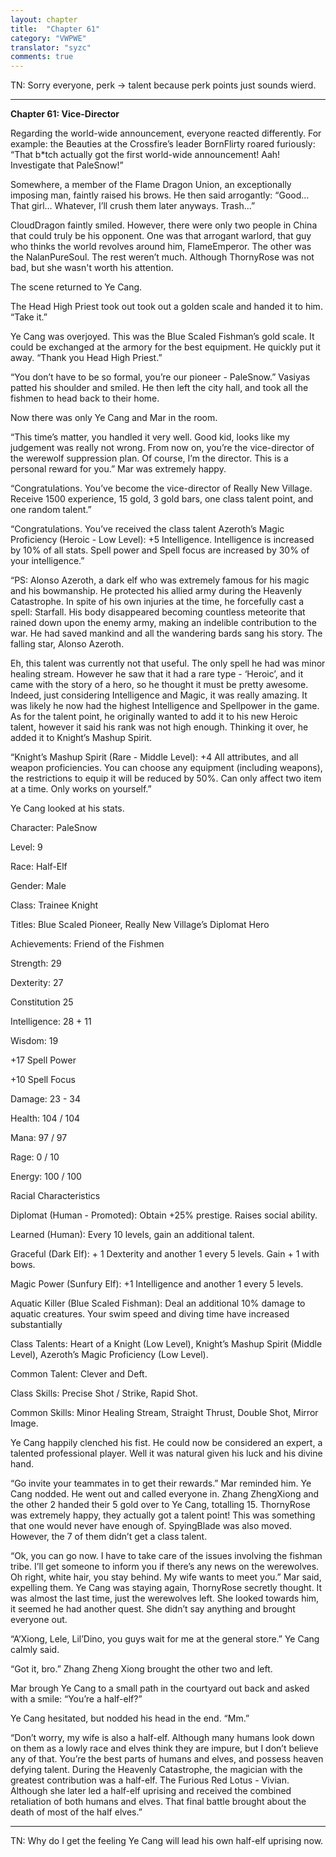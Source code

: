 ```yaml
---
layout: chapter
title:  "Chapter 61"
category: "VWPWE"
translator: "syzc"
comments: true
---
```


TN: Sorry everyone, perk -> talent because perk points just sounds wierd.

---

**Chapter 61: Vice-Director**
 
Regarding the world-wide announcement, everyone reacted differently. For example: the Beauties at the Crossfire’s leader BornFlirty roared furiously: “That b*tch actually got the first world-wide announcement! Aah! Investigate that PaleSnow!” 
 
Somewhere, a member of the Flame Dragon Union, an exceptionally imposing man, faintly raised his brows. He then said arrogantly: “Good… That girl… Whatever, I’ll crush them later anyways. Trash...”
 
CloudDragon faintly smiled. However, there were only two people in China that could truly be his opponent. One was that arrogant warlord, that guy who thinks the world revolves around him, FlameEmperor. The other was the NalanPureSoul. The rest weren’t much. Although ThornyRose was not bad, but she wasn't worth his attention.
 
The scene returned to Ye Cang.
 
The Head High Priest took out took out a golden scale and handed it to him. “Take it.”
 
Ye Cang was overjoyed. This was the Blue Scaled Fishman’s gold scale. It could be exchanged at the armory for the best equipment. He quickly put it away. “Thank you Head High Priest.”
 
“You don’t have to be so formal, you’re our pioneer - PaleSnow.” Vasiyas patted his shoulder and smiled. He then left the city hall, and took all the fishmen to head back to their home.
 
Now there was only Ye Cang and Mar in the room.
 
“This time’s matter, you handled it very well. Good kid, looks like my judgement was really not wrong. From now on, you’re the vice-director of the werewolf suppression plan. Of course, I’m the director. This is a personal reward for you.” Mar was extremely happy.
 
“Congratulations. You’ve become the vice-director of Really New Village. Receive 1500 experience, 15 gold, 3 gold bars, one class talent point, and one random talent.”
 
“Congratulations. You’ve received the class talent Azeroth’s Magic Proficiency (Heroic - Low Level): +5 Intelligence. Intelligence is increased by 10% of all stats. Spell power and Spell focus are increased by 30% of your intelligence.”
 
“PS: Alonso Azeroth, a dark elf who was extremely famous for his magic and his bowmanship. He protected his allied army during the Heavenly Catastrophe. In spite of his own injuries at the time, he forcefully cast a spell: Starfall. His body disappeared becoming countless meteorite that rained down upon the enemy army, making an indelible contribution to the war. He had saved mankind and all the wandering bards sang his story. The falling star, Alonso Azeroth. 
 
Eh, this talent was currently not that useful. The only spell he had was minor healing stream. However he saw that it had a rare type - ‘Heroic’, and it came with the story of a hero, so he thought it must be pretty awesome. Indeed, just considering Intelligence and Magic, it was really amazing. It was likely he now had the highest Intelligence and Spellpower in the game. As for the talent point, he originally wanted to add it to his new Heroic talent, however it said his rank was not high enough. Thinking it over, he added it to Knight’s Mashup Spirit.
 
“Knight’s Mashup Spirit (Rare - Middle Level): +4 All attributes, and all weapon proficiencies. You can choose any equipment (including weapons), the restrictions to equip it will be reduced by 50%. Can only affect two item at a time. Only works on yourself.”
 
Ye Cang looked at his stats.
 
Character: PaleSnow 
 
Level: 9
 
Race: Half-Elf
 
Gender: Male
 
Class: Trainee Knight
 
Titles: Blue Scaled Pioneer, Really New Village’s Diplomat Hero
 
Achievements: Friend of the Fishmen
 
Strength: 29
 
Dexterity: 27
 
Constitution 25
 
Intelligence: 28 + 11
 
Wisdom: 19
 
+17 Spell Power
 
+10 Spell Focus
 
Damage: 23 - 34
 
Health: 104 / 104
 
Mana: 97 / 97
 
Rage: 0  / 10
 
Energy: 100 / 100
 
Racial Characteristics
 
Diplomat (Human - Promoted): Obtain +25% prestige. Raises social ability.
 
Learned (Human): Every 10 levels, gain an additional talent.
 
Graceful (Dark Elf): + 1 Dexterity and another 1 every 5 levels. Gain + 1 with bows.
 
Magic Power (Sunfury Elf): +1 Intelligence and another 1 every 5 levels.
 
Aquatic Killer (Blue Scaled Fishman): Deal an additional 10% damage to aquatic creatures. Your swim speed and diving time have increased substantially
 
Class Talents: Heart of a Knight (Low Level), Knight’s Mashup Spirit (Middle Level), Azeroth’s Magic Proficiency (Low Level).
 
Common Talent: Clever and Deft.
 
Class Skills: Precise Shot / Strike, Rapid Shot.
 
Common Skills: Minor Healing Stream, Straight Thrust, Double Shot, Mirror Image.
 
Ye Cang happily clenched his fist. He could now be considered an expert, a talented professional player. Well it was natural given his luck and his divine hand.
 
“Go invite your teammates in to get their rewards.” Mar reminded him. Ye Cang nodded. He went out and called everyone in. Zhang ZhengXiong and the other 2 handed their 5 gold over to Ye Cang, totalling 15. ThornyRose was extremely happy, they actually got a talent point! This was something that one would never have enough of. SpyingBlade was also moved. However, the 7 of them didn’t get a class talent.
 
“Ok, you can go now. I have to take care of the issues involving the fishman tribe. I’ll get someone to inform you if there’s any news on the werewolves. Oh right, white hair, you stay behind. My wife wants to meet you.” Mar said, expelling them. Ye Cang was staying again, ThornyRose secretly thought. It was almost the last time, just the werewolves left. She looked towards him, it seemed he had another quest. She didn’t say anything and brought everyone out.
 
“A’Xiong, Lele, Lil’Dino, you guys wait for me at the general store.” Ye Cang calmly said.
 
“Got it, bro.” Zhang Zheng Xiong brought the other two and left.
 
Mar brough Ye Cang to a small path in the courtyard out back and asked with a smile: “You’re a half-elf?”
 
Ye Cang hesitated, but nodded his head in the end. “Mm.”
 
“Don’t worry, my wife is also a half-elf. Although many humans look down on them as a lowly race and elves think they are impure, but I don’t believe any of that. You’re the best parts of humans and elves, and possess heaven defying talent. During the Heavenly Catastrophe, the magician with the greatest contribution was a half-elf. The Furious Red Lotus - Vivian. Although she later led a half-elf uprising and received the combined retaliation of both humans and elves. That final battle brought about the death of most of the half elves.”

---

TN: Why do I get the feeling Ye Cang will lead his own half-elf uprising now.